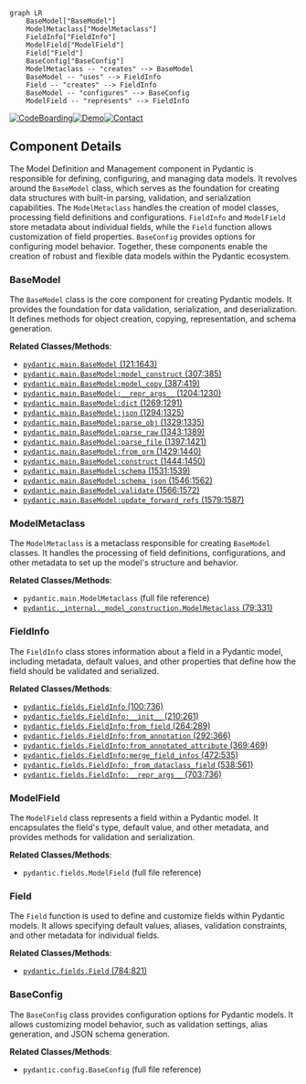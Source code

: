```mermaid
graph LR
    BaseModel["BaseModel"]
    ModelMetaclass["ModelMetaclass"]
    FieldInfo["FieldInfo"]
    ModelField["ModelField"]
    Field["Field"]
    BaseConfig["BaseConfig"]
    ModelMetaclass -- "creates" --> BaseModel
    BaseModel -- "uses" --> FieldInfo
    Field -- "creates" --> FieldInfo
    BaseModel -- "configures" --> BaseConfig
    ModelField -- "represents" --> FieldInfo
```
[![CodeBoarding](https://img.shields.io/badge/Generated%20by-CodeBoarding-9cf?style=flat-square)](https://github.com/CodeBoarding/GeneratedOnBoardings)[![Demo](https://img.shields.io/badge/Try%20our-Demo-blue?style=flat-square)](https://www.codeboarding.org/demo)[![Contact](https://img.shields.io/badge/Contact%20us%20-%20codeboarding@gmail.com-lightgrey?style=flat-square)](mailto:codeboarding@gmail.com)

## Component Details

The Model Definition and Management component in Pydantic is responsible for defining, configuring, and managing data models. It revolves around the `BaseModel` class, which serves as the foundation for creating data structures with built-in parsing, validation, and serialization capabilities. The `ModelMetaclass` handles the creation of model classes, processing field definitions and configurations. `FieldInfo` and `ModelField` store metadata about individual fields, while the `Field` function allows customization of field properties. `BaseConfig` provides options for configuring model behavior. Together, these components enable the creation of robust and flexible data models within the Pydantic ecosystem.

### BaseModel
The `BaseModel` class is the core component for creating Pydantic models. It provides the foundation for data validation, serialization, and deserialization. It defines methods for object creation, copying, representation, and schema generation.


**Related Classes/Methods**:

- <a href="https://github.com/pydantic/pydantic/blob/master/pydantic/main.py#L121-L1643" target="_blank" rel="noopener noreferrer">`pydantic.main.BaseModel` (121:1643)</a>
- <a href="https://github.com/pydantic/pydantic/blob/master/pydantic/main.py#L307-L385" target="_blank" rel="noopener noreferrer">`pydantic.main.BaseModel:model_construct` (307:385)</a>
- <a href="https://github.com/pydantic/pydantic/blob/master/pydantic/main.py#L387-L419" target="_blank" rel="noopener noreferrer">`pydantic.main.BaseModel:model_copy` (387:419)</a>
- <a href="https://github.com/pydantic/pydantic/blob/master/pydantic/main.py#L1204-L1230" target="_blank" rel="noopener noreferrer">`pydantic.main.BaseModel:__repr_args__` (1204:1230)</a>
- <a href="https://github.com/pydantic/pydantic/blob/master/pydantic/main.py#L1269-L1291" target="_blank" rel="noopener noreferrer">`pydantic.main.BaseModel:dict` (1269:1291)</a>
- <a href="https://github.com/pydantic/pydantic/blob/master/pydantic/main.py#L1294-L1325" target="_blank" rel="noopener noreferrer">`pydantic.main.BaseModel:json` (1294:1325)</a>
- <a href="https://github.com/pydantic/pydantic/blob/master/pydantic/main.py#L1329-L1335" target="_blank" rel="noopener noreferrer">`pydantic.main.BaseModel:parse_obj` (1329:1335)</a>
- <a href="https://github.com/pydantic/pydantic/blob/master/pydantic/main.py#L1343-L1389" target="_blank" rel="noopener noreferrer">`pydantic.main.BaseModel:parse_raw` (1343:1389)</a>
- <a href="https://github.com/pydantic/pydantic/blob/master/pydantic/main.py#L1397-L1421" target="_blank" rel="noopener noreferrer">`pydantic.main.BaseModel:parse_file` (1397:1421)</a>
- <a href="https://github.com/pydantic/pydantic/blob/master/pydantic/main.py#L1429-L1440" target="_blank" rel="noopener noreferrer">`pydantic.main.BaseModel:from_orm` (1429:1440)</a>
- <a href="https://github.com/pydantic/pydantic/blob/master/pydantic/main.py#L1444-L1450" target="_blank" rel="noopener noreferrer">`pydantic.main.BaseModel:construct` (1444:1450)</a>
- <a href="https://github.com/pydantic/pydantic/blob/master/pydantic/main.py#L1531-L1539" target="_blank" rel="noopener noreferrer">`pydantic.main.BaseModel:schema` (1531:1539)</a>
- <a href="https://github.com/pydantic/pydantic/blob/master/pydantic/main.py#L1546-L1562" target="_blank" rel="noopener noreferrer">`pydantic.main.BaseModel:schema_json` (1546:1562)</a>
- <a href="https://github.com/pydantic/pydantic/blob/master/pydantic/main.py#L1566-L1572" target="_blank" rel="noopener noreferrer">`pydantic.main.BaseModel:validate` (1566:1572)</a>
- <a href="https://github.com/pydantic/pydantic/blob/master/pydantic/main.py#L1579-L1587" target="_blank" rel="noopener noreferrer">`pydantic.main.BaseModel:update_forward_refs` (1579:1587)</a>


### ModelMetaclass
The `ModelMetaclass` is a metaclass responsible for creating `BaseModel` classes. It handles the processing of field definitions, configurations, and other metadata to set up the model's structure and behavior.


**Related Classes/Methods**:

- `pydantic.main.ModelMetaclass` (full file reference)
- <a href="https://github.com/pydantic/pydantic/blob/master/pydantic/_internal/_model_construction.py#L79-L331" target="_blank" rel="noopener noreferrer">`pydantic._internal._model_construction.ModelMetaclass` (79:331)</a>


### FieldInfo
The `FieldInfo` class stores information about a field in a Pydantic model, including metadata, default values, and other properties that define how the field should be validated and serialized.


**Related Classes/Methods**:

- <a href="https://github.com/pydantic/pydantic/blob/master/pydantic/fields.py#L100-L736" target="_blank" rel="noopener noreferrer">`pydantic.fields.FieldInfo` (100:736)</a>
- <a href="https://github.com/pydantic/pydantic/blob/master/pydantic/fields.py#L210-L261" target="_blank" rel="noopener noreferrer">`pydantic.fields.FieldInfo:__init__` (210:261)</a>
- <a href="https://github.com/pydantic/pydantic/blob/master/pydantic/fields.py#L264-L289" target="_blank" rel="noopener noreferrer">`pydantic.fields.FieldInfo:from_field` (264:289)</a>
- <a href="https://github.com/pydantic/pydantic/blob/master/pydantic/fields.py#L292-L366" target="_blank" rel="noopener noreferrer">`pydantic.fields.FieldInfo:from_annotation` (292:366)</a>
- <a href="https://github.com/pydantic/pydantic/blob/master/pydantic/fields.py#L369-L469" target="_blank" rel="noopener noreferrer">`pydantic.fields.FieldInfo:from_annotated_attribute` (369:469)</a>
- <a href="https://github.com/pydantic/pydantic/blob/master/pydantic/fields.py#L472-L535" target="_blank" rel="noopener noreferrer">`pydantic.fields.FieldInfo:merge_field_infos` (472:535)</a>
- <a href="https://github.com/pydantic/pydantic/blob/master/pydantic/fields.py#L538-L561" target="_blank" rel="noopener noreferrer">`pydantic.fields.FieldInfo:_from_dataclass_field` (538:561)</a>
- <a href="https://github.com/pydantic/pydantic/blob/master/pydantic/fields.py#L703-L736" target="_blank" rel="noopener noreferrer">`pydantic.fields.FieldInfo:__repr_args__` (703:736)</a>


### ModelField
The `ModelField` class represents a field within a Pydantic model. It encapsulates the field's type, default value, and other metadata, and provides methods for validation and serialization.


**Related Classes/Methods**:

- `pydantic.fields.ModelField` (full file reference)


### Field
The `Field` function is used to define and customize fields within Pydantic models. It allows specifying default values, aliases, validation constraints, and other metadata for individual fields.


**Related Classes/Methods**:

- <a href="https://github.com/pydantic/pydantic/blob/master/pydantic/fields.py#L784-L821" target="_blank" rel="noopener noreferrer">`pydantic.fields.Field` (784:821)</a>


### BaseConfig
The `BaseConfig` class provides configuration options for Pydantic models. It allows customizing model behavior, such as validation settings, alias generation, and JSON schema generation.


**Related Classes/Methods**:

- `pydantic.config.BaseConfig` (full file reference)